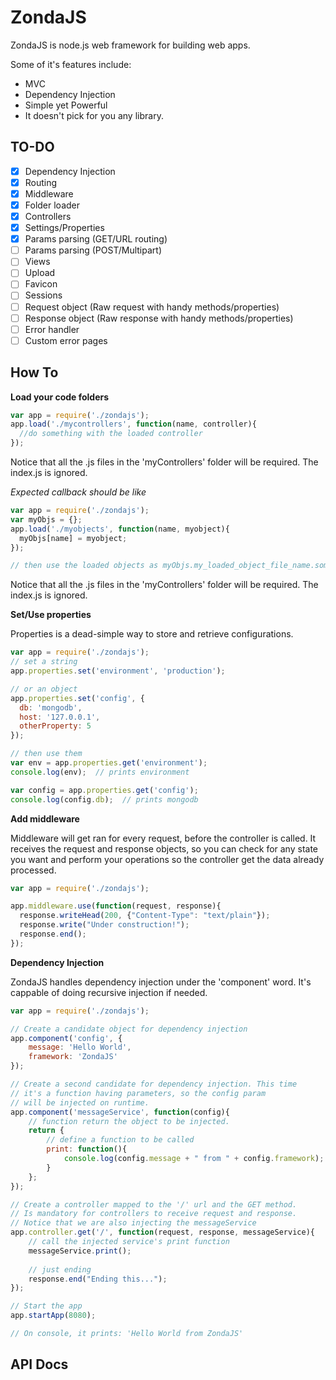 ZondaJS
=======

ZondaJS is node.js web framework for building web apps.

Some of it's features include:
- MVC
- Dependency Injection
- Simple yet Powerful
- It doesn't pick for you any library.

TO-DO
-----

- [x] Dependency Injection
- [x] Routing
- [x] Middleware
- [x] Folder loader
- [x] Controllers
- [x] Settings/Properties
- [x] Params parsing (GET/URL routing)
- [ ] Params parsing (POST/Multipart)
- [ ] Views
- [ ] Upload
- [ ] Favicon
- [ ] Sessions
- [ ] Request object (Raw request with handy methods/properties)
- [ ] Response object (Raw response with handy methods/properties)
- [ ] Error handler
- [ ] Custom error pages

How To
------

<b>Load your code folders</b>

```javascript
var app = require('./zondajs');
app.load('./mycontrollers', function(name, controller){
  //do something with the loaded controller
});

```
Notice that all the .js files in the 'myControllers' folder will be required. The index.js is ignored.

*Expected callback should be like*
```javascript
var app = require('./zondajs');
var myObjs = {};
app.load('./myobjects', function(name, myobject){
  myObjs[name] = myobject;
});

// then use the loaded objects as myObjs.my_loaded_object_file_name.someFunction()

```
Notice that all the .js files in the 'myControllers' folder will be required. The index.js is ignored.

<b>Set/Use properties</b>

Properties is a dead-simple way to store and retrieve configurations.

```javascript
var app = require('./zondajs');
// set a string
app.properties.set('environment', 'production');

// or an object
app.properties.set('config', {
  db: 'mongodb',
  host: '127.0.0.1',
  otherProperty: 5
});

// then use them
var env = app.properties.get('environment');
console.log(env);  // prints environment

var config = app.properties.get('config');
console.log(config.db);  // prints mongodb
```

<b>Add middleware</b>

Middleware will get ran for every request, before the controller is called. It receives the request and response objects, so you can check for any state you want and perform your operations so the controller get the data already processed.

```javascript
var app = require('./zondajs');

app.middleware.use(function(request, response){
  response.writeHead(200, {"Content-Type": "text/plain"});
  response.write("Under construction!");
  response.end();
});
```

<b>Dependency Injection</b>

ZondaJS handles dependency injection under the 'component' word. It's cappable of doing recursive injection if needed.



```javascript
var app = require('./zondajs');

// Create a candidate object for dependency injection
app.component('config', {
    message: 'Hello World',
    framework: 'ZondaJS'
});

// Create a second candidate for dependency injection. This time
// it's a function having parameters, so the config param 
// will be injected on runtime.
app.component('messageService', function(config){
    // function return the object to be injected.
    return {
        // define a function to be called
        print: function(){
            console.log(config.message + " from " + config.framework);
        }
    };
});

// Create a controller mapped to the '/' url and the GET method.
// Is mandatory for controllers to receive request and response.
// Notice that we are also injecting the messageService
app.controller.get('/', function(request, response, messageService){
    // call the injected service's print function
    messageService.print();
    
    // just ending
    response.end("Ending this...");
});

// Start the app
app.startApp(8080);

// On console, it prints: 'Hello World from ZondaJS'
```

API Docs
--------
